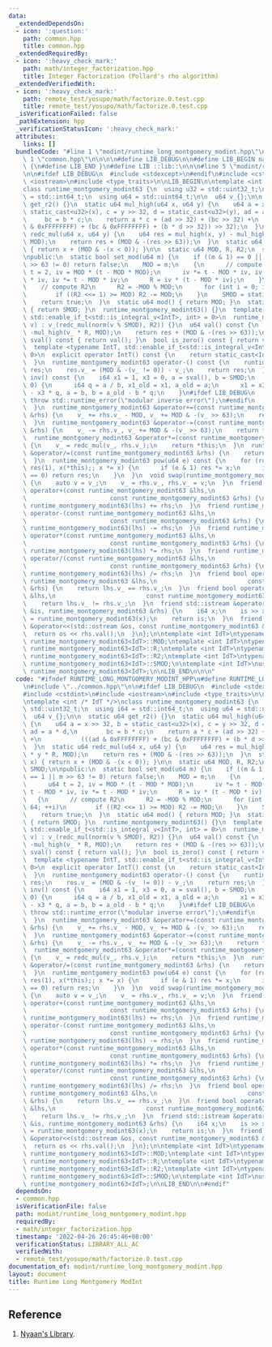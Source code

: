 ```yaml
---
data:
  _extendedDependsOn:
  - icon: ':question:'
    path: common.hpp
    title: common.hpp
  _extendedRequiredBy:
  - icon: ':heavy_check_mark:'
    path: math/integer_factorization.hpp
    title: Integer Factorization (Pollard's rho algorithm)
  _extendedVerifiedWith:
  - icon: ':heavy_check_mark:'
    path: remote_test/yosupo/math/factorize.0.test.cpp
    title: remote_test/yosupo/math/factorize.0.test.cpp
  _isVerificationFailed: false
  _pathExtension: hpp
  _verificationStatusIcon: ':heavy_check_mark:'
  attributes:
    links: []
  bundledCode: "#line 1 \"modint/runtime_long_montgomery_modint.hpp\"\n\n\n\n#line\
    \ 1 \"common.hpp\"\n\n\n\n#define LIB_DEBUG\n\n#define LIB_BEGIN namespace lib\
    \ {\n#define LIB_END }\n#define LIB ::lib::\n\n\n#line 5 \"modint/runtime_long_montgomery_modint.hpp\"\
    \n\n#ifdef LIB_DEBUG\n  #include <stdexcept>\n#endif\n#include <cstdint>\n#include\
    \ <iostream>\n#include <type_traits>\n\nLIB_BEGIN\n\ntemplate <int /* IdT */>\n\
    class runtime_montgomery_modint63 {\n  using u32 = std::uint32_t;\n  using i64\
    \ = std::int64_t;\n  using u64 = std::uint64_t;\n\n  u64 v_{};\n\n  static u64\
    \ get_r2() {}\n  static u64 mul_high(u64 x, u64 y) {\n    u64 a = x >> 32, b =\
    \ static_cast<u32>(x), c = y >> 32, d = static_cast<u32>(y), ad = a * d,\n   \
    \     bc = b * c;\n    return a * c + (ad >> 32) + (bc >> 32) +\n           (((ad\
    \ & 0xFFFFFFFF) + (bc & 0xFFFFFFFF) + (b * d >> 32)) >> 32);\n  }\n  static u64\
    \ redc_mul(u64 x, u64 y) {\n    u64 res = mul_high(x, y) - mul_high(x * y * R,\
    \ MOD);\n    return res + (MOD & -(res >> 63));\n  }\n  static u64 norm(i64 x)\
    \ { return x + (MOD & -(x < 0)); }\n\n  static u64 MOD, R, R2;\n  static i64 SMOD;\n\
    \npublic:\n  static bool set_mod(u64 m) {\n    if ((m & 1) == 0 || m == 1 || m\
    \ >> 63 != 0) return false;\n    MOD = m;\n    {\n      // compute R\n      u64\
    \ t = 2, iv = MOD * (t - MOD * MOD);\n      iv *= t - MOD * iv, iv *= t - MOD\
    \ * iv, iv *= t - MOD * iv;\n      R = iv * (t - MOD * iv);\n    }\n    {\n  \
    \    // compute R2\n      R2 = -MOD % MOD;\n      for (int i = 0; i != 64; ++i)\n\
    \        if ((R2 <<= 1) >= MOD) R2 -= MOD;\n    }\n    SMOD = static_cast<i64>(MOD);\n\
    \    return true;\n  }\n  static u64 mod() { return MOD; }\n  static i64 smod()\
    \ { return SMOD; }\n  runtime_montgomery_modint63() {}\n  template <typename IntT,\
    \ std::enable_if_t<std::is_integral_v<IntT>, int> = 0>\n  runtime_montgomery_modint63(IntT\
    \ v) : v_(redc_mul(norm(v % SMOD), R2)) {}\n  u64 val() const {\n    u64 res =\
    \ -mul_high(v_ * R, MOD);\n    return res + (MOD & -(res >> 63));\n  }\n  i64\
    \ sval() const { return val(); }\n  bool is_zero() const { return v_ == 0; }\n\
    \  template <typename IntT, std::enable_if_t<std::is_integral_v<IntT>, int> =\
    \ 0>\n  explicit operator IntT() const {\n    return static_cast<IntT>(val());\n\
    \  }\n  runtime_montgomery_modint63 operator-() const {\n    runtime_montgomery_modint63\
    \ res;\n    res.v_ = (MOD & -(v_ != 0)) - v_;\n    return res;\n  }\n  runtime_montgomery_modint63\
    \ inv() const {\n    i64 x1 = 1, x3 = 0, a = sval(), b = SMOD;\n    while (b !=\
    \ 0) {\n      i64 q = a / b, x1_old = x1, a_old = a;\n      x1 = x3, x3 = x1_old\
    \ - x3 * q, a = b, b = a_old - b * q;\n    }\n#ifdef LIB_DEBUG\n    if (a != 1)\
    \ throw std::runtime_error(\"modular inverse error\");\n#endif\n    return runtime_montgomery_modint63(x1);\n\
    \  }\n  runtime_montgomery_modint63 &operator+=(const runtime_montgomery_modint63\
    \ &rhs) {\n    v_ += rhs.v_ - MOD, v_ += MOD & -(v_ >> 63);\n    return *this;\n\
    \  }\n  runtime_montgomery_modint63 &operator-=(const runtime_montgomery_modint63\
    \ &rhs) {\n    v_ -= rhs.v_, v_ += MOD & -(v_ >> 63);\n    return *this;\n  }\n\
    \  runtime_montgomery_modint63 &operator*=(const runtime_montgomery_modint63 &rhs)\
    \ {\n    v_ = redc_mul(v_, rhs.v_);\n    return *this;\n  }\n  runtime_montgomery_modint63\
    \ &operator/=(const runtime_montgomery_modint63 &rhs) {\n    return operator*=(rhs.inv());\n\
    \  }\n  runtime_montgomery_modint63 pow(u64 e) const {\n    for (runtime_montgomery_modint63\
    \ res(1), x(*this);; x *= x) {\n      if (e & 1) res *= x;\n      if ((e >>= 1)\
    \ == 0) return res;\n    }\n  }\n  void swap(runtime_montgomery_modint63 &rhs)\
    \ {\n    auto v = v_;\n    v_ = rhs.v_, rhs.v_ = v;\n  }\n  friend runtime_montgomery_modint63\
    \ operator+(const runtime_montgomery_modint63 &lhs,\n                        \
    \                       const runtime_montgomery_modint63 &rhs) {\n    return\
    \ runtime_montgomery_modint63(lhs) += rhs;\n  }\n  friend runtime_montgomery_modint63\
    \ operator-(const runtime_montgomery_modint63 &lhs,\n                        \
    \                       const runtime_montgomery_modint63 &rhs) {\n    return\
    \ runtime_montgomery_modint63(lhs) -= rhs;\n  }\n  friend runtime_montgomery_modint63\
    \ operator*(const runtime_montgomery_modint63 &lhs,\n                        \
    \                       const runtime_montgomery_modint63 &rhs) {\n    return\
    \ runtime_montgomery_modint63(lhs) *= rhs;\n  }\n  friend runtime_montgomery_modint63\
    \ operator/(const runtime_montgomery_modint63 &lhs,\n                        \
    \                       const runtime_montgomery_modint63 &rhs) {\n    return\
    \ runtime_montgomery_modint63(lhs) /= rhs;\n  }\n  friend bool operator==(const\
    \ runtime_montgomery_modint63 &lhs,\n                         const runtime_montgomery_modint63\
    \ &rhs) {\n    return lhs.v_ == rhs.v_;\n  }\n  friend bool operator!=(const runtime_montgomery_modint63\
    \ &lhs,\n                         const runtime_montgomery_modint63 &rhs) {\n\
    \    return lhs.v_ != rhs.v_;\n  }\n  friend std::istream &operator>>(std::istream\
    \ &is, runtime_montgomery_modint63 &rhs) {\n    i64 x;\n    is >> x;\n    rhs\
    \ = runtime_montgomery_modint63(x);\n    return is;\n  }\n  friend std::ostream\
    \ &operator<<(std::ostream &os, const runtime_montgomery_modint63 &rhs) {\n  \
    \  return os << rhs.val();\n  }\n};\n\ntemplate <int IdT>\ntypename runtime_montgomery_modint63<IdT>::u64\
    \ runtime_montgomery_modint63<IdT>::MOD;\ntemplate <int IdT>\ntypename runtime_montgomery_modint63<IdT>::u64\
    \ runtime_montgomery_modint63<IdT>::R;\ntemplate <int IdT>\ntypename runtime_montgomery_modint63<IdT>::u64\
    \ runtime_montgomery_modint63<IdT>::R2;\ntemplate <int IdT>\ntypename runtime_montgomery_modint63<IdT>::i64\
    \ runtime_montgomery_modint63<IdT>::SMOD;\n\ntemplate <int IdT>\nusing rmm63 =\
    \ runtime_montgomery_modint63<IdT>;\n\nLIB_END\n\n\n"
  code: "#ifndef RUNTIME_LONG_MONTGOMERY_MODINT_HPP\n#define RUNTIME_LONG_MONTGOMERY_MODINT_HPP\n\
    \n#include \"../common.hpp\"\n\n#ifdef LIB_DEBUG\n  #include <stdexcept>\n#endif\n\
    #include <cstdint>\n#include <iostream>\n#include <type_traits>\n\nLIB_BEGIN\n\
    \ntemplate <int /* IdT */>\nclass runtime_montgomery_modint63 {\n  using u32 =\
    \ std::uint32_t;\n  using i64 = std::int64_t;\n  using u64 = std::uint64_t;\n\n\
    \  u64 v_{};\n\n  static u64 get_r2() {}\n  static u64 mul_high(u64 x, u64 y)\
    \ {\n    u64 a = x >> 32, b = static_cast<u32>(x), c = y >> 32, d = static_cast<u32>(y),\
    \ ad = a * d,\n        bc = b * c;\n    return a * c + (ad >> 32) + (bc >> 32)\
    \ +\n           (((ad & 0xFFFFFFFF) + (bc & 0xFFFFFFFF) + (b * d >> 32)) >> 32);\n\
    \  }\n  static u64 redc_mul(u64 x, u64 y) {\n    u64 res = mul_high(x, y) - mul_high(x\
    \ * y * R, MOD);\n    return res + (MOD & -(res >> 63));\n  }\n  static u64 norm(i64\
    \ x) { return x + (MOD & -(x < 0)); }\n\n  static u64 MOD, R, R2;\n  static i64\
    \ SMOD;\n\npublic:\n  static bool set_mod(u64 m) {\n    if ((m & 1) == 0 || m\
    \ == 1 || m >> 63 != 0) return false;\n    MOD = m;\n    {\n      // compute R\n\
    \      u64 t = 2, iv = MOD * (t - MOD * MOD);\n      iv *= t - MOD * iv, iv *=\
    \ t - MOD * iv, iv *= t - MOD * iv;\n      R = iv * (t - MOD * iv);\n    }\n \
    \   {\n      // compute R2\n      R2 = -MOD % MOD;\n      for (int i = 0; i !=\
    \ 64; ++i)\n        if ((R2 <<= 1) >= MOD) R2 -= MOD;\n    }\n    SMOD = static_cast<i64>(MOD);\n\
    \    return true;\n  }\n  static u64 mod() { return MOD; }\n  static i64 smod()\
    \ { return SMOD; }\n  runtime_montgomery_modint63() {}\n  template <typename IntT,\
    \ std::enable_if_t<std::is_integral_v<IntT>, int> = 0>\n  runtime_montgomery_modint63(IntT\
    \ v) : v_(redc_mul(norm(v % SMOD), R2)) {}\n  u64 val() const {\n    u64 res =\
    \ -mul_high(v_ * R, MOD);\n    return res + (MOD & -(res >> 63));\n  }\n  i64\
    \ sval() const { return val(); }\n  bool is_zero() const { return v_ == 0; }\n\
    \  template <typename IntT, std::enable_if_t<std::is_integral_v<IntT>, int> =\
    \ 0>\n  explicit operator IntT() const {\n    return static_cast<IntT>(val());\n\
    \  }\n  runtime_montgomery_modint63 operator-() const {\n    runtime_montgomery_modint63\
    \ res;\n    res.v_ = (MOD & -(v_ != 0)) - v_;\n    return res;\n  }\n  runtime_montgomery_modint63\
    \ inv() const {\n    i64 x1 = 1, x3 = 0, a = sval(), b = SMOD;\n    while (b !=\
    \ 0) {\n      i64 q = a / b, x1_old = x1, a_old = a;\n      x1 = x3, x3 = x1_old\
    \ - x3 * q, a = b, b = a_old - b * q;\n    }\n#ifdef LIB_DEBUG\n    if (a != 1)\
    \ throw std::runtime_error(\"modular inverse error\");\n#endif\n    return runtime_montgomery_modint63(x1);\n\
    \  }\n  runtime_montgomery_modint63 &operator+=(const runtime_montgomery_modint63\
    \ &rhs) {\n    v_ += rhs.v_ - MOD, v_ += MOD & -(v_ >> 63);\n    return *this;\n\
    \  }\n  runtime_montgomery_modint63 &operator-=(const runtime_montgomery_modint63\
    \ &rhs) {\n    v_ -= rhs.v_, v_ += MOD & -(v_ >> 63);\n    return *this;\n  }\n\
    \  runtime_montgomery_modint63 &operator*=(const runtime_montgomery_modint63 &rhs)\
    \ {\n    v_ = redc_mul(v_, rhs.v_);\n    return *this;\n  }\n  runtime_montgomery_modint63\
    \ &operator/=(const runtime_montgomery_modint63 &rhs) {\n    return operator*=(rhs.inv());\n\
    \  }\n  runtime_montgomery_modint63 pow(u64 e) const {\n    for (runtime_montgomery_modint63\
    \ res(1), x(*this);; x *= x) {\n      if (e & 1) res *= x;\n      if ((e >>= 1)\
    \ == 0) return res;\n    }\n  }\n  void swap(runtime_montgomery_modint63 &rhs)\
    \ {\n    auto v = v_;\n    v_ = rhs.v_, rhs.v_ = v;\n  }\n  friend runtime_montgomery_modint63\
    \ operator+(const runtime_montgomery_modint63 &lhs,\n                        \
    \                       const runtime_montgomery_modint63 &rhs) {\n    return\
    \ runtime_montgomery_modint63(lhs) += rhs;\n  }\n  friend runtime_montgomery_modint63\
    \ operator-(const runtime_montgomery_modint63 &lhs,\n                        \
    \                       const runtime_montgomery_modint63 &rhs) {\n    return\
    \ runtime_montgomery_modint63(lhs) -= rhs;\n  }\n  friend runtime_montgomery_modint63\
    \ operator*(const runtime_montgomery_modint63 &lhs,\n                        \
    \                       const runtime_montgomery_modint63 &rhs) {\n    return\
    \ runtime_montgomery_modint63(lhs) *= rhs;\n  }\n  friend runtime_montgomery_modint63\
    \ operator/(const runtime_montgomery_modint63 &lhs,\n                        \
    \                       const runtime_montgomery_modint63 &rhs) {\n    return\
    \ runtime_montgomery_modint63(lhs) /= rhs;\n  }\n  friend bool operator==(const\
    \ runtime_montgomery_modint63 &lhs,\n                         const runtime_montgomery_modint63\
    \ &rhs) {\n    return lhs.v_ == rhs.v_;\n  }\n  friend bool operator!=(const runtime_montgomery_modint63\
    \ &lhs,\n                         const runtime_montgomery_modint63 &rhs) {\n\
    \    return lhs.v_ != rhs.v_;\n  }\n  friend std::istream &operator>>(std::istream\
    \ &is, runtime_montgomery_modint63 &rhs) {\n    i64 x;\n    is >> x;\n    rhs\
    \ = runtime_montgomery_modint63(x);\n    return is;\n  }\n  friend std::ostream\
    \ &operator<<(std::ostream &os, const runtime_montgomery_modint63 &rhs) {\n  \
    \  return os << rhs.val();\n  }\n};\n\ntemplate <int IdT>\ntypename runtime_montgomery_modint63<IdT>::u64\
    \ runtime_montgomery_modint63<IdT>::MOD;\ntemplate <int IdT>\ntypename runtime_montgomery_modint63<IdT>::u64\
    \ runtime_montgomery_modint63<IdT>::R;\ntemplate <int IdT>\ntypename runtime_montgomery_modint63<IdT>::u64\
    \ runtime_montgomery_modint63<IdT>::R2;\ntemplate <int IdT>\ntypename runtime_montgomery_modint63<IdT>::i64\
    \ runtime_montgomery_modint63<IdT>::SMOD;\n\ntemplate <int IdT>\nusing rmm63 =\
    \ runtime_montgomery_modint63<IdT>;\n\nLIB_END\n\n#endif"
  dependsOn:
  - common.hpp
  isVerificationFile: false
  path: modint/runtime_long_montgomery_modint.hpp
  requiredBy:
  - math/integer_factorization.hpp
  timestamp: '2022-04-26 20:45:46+08:00'
  verificationStatus: LIBRARY_ALL_AC
  verifiedWith:
  - remote_test/yosupo/math/factorize.0.test.cpp
documentation_of: modint/runtime_long_montgomery_modint.hpp
layout: document
title: Runtime Long Montgomery ModInt
---
```


## Reference

1. [Nyaan's Library](https://nyaannyaan.github.io/library/modint/montgomery-modint.hpp).